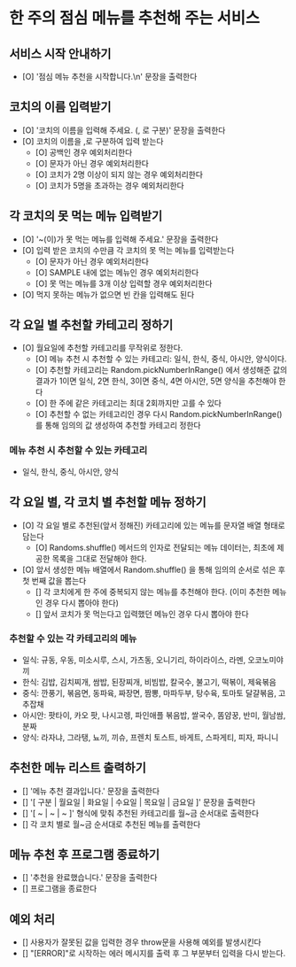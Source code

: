 # 한 주의 점심 메뉴를 추천해 주는 서비스

## 서비스 시작 안내하기

- [O] '점심 메뉴 추천을 시작합니다.\n' 문장을 출력한다

## 코치의 이름 입력받기

- [O] '코치의 이름을 입력해 주세요. (, 로 구분)' 문장을 출력한다
- [O] 코치의 이름을 ,로 구분하여 입력 받는다
  - [O] 공백인 경우 예외처리한다
  - [O] 문자가 아닌 경우 예외처리한다
  - [O] 코치가 2명 이상이 되지 않는 경우 예외처리한다
  - [O] 코치가 5명을 초과하는 경우 예외처리한다

## 각 코치의 못 먹는 메뉴 입력받기

- [O] '~(이)가 못 먹는 메뉴를 입력해 주세요.' 문장을 출력한다
- [O] 입력 받은 코치의 수만큼 각 코치의 못 먹는 메뉴를 입력받는다
  - [O] 문자가 아닌 경우 예외처리한다
  - [O] SAMPLE 내에 없는 메뉴인 경우 예외처리한다
  - [O] 못 먹는 메뉴를 3개 이상 입력할 경우 예외처리한다
- [O] 먹지 못하는 메뉴가 없으면 빈 칸을 입력해도 된다

## 각 요일 별 추천할 카테고리 정하기

- [O] 월요일에 추천할 카테고리를 무작위로 정한다.
  - [O] 메뉴 추천 시 추천할 수 있는 카테고리: 일식, 한식, 중식, 아시안, 양식이다.
  - [O] 추천할 카테고리는 Random.pickNumberInRange() 에서 생성해준 값의 결과가 1이면 일식, 2면 한식, 3이면 중식, 4면 아시안, 5면 양식을 추천해야 한다
  - [O] 한 주에 같은 카테고리는 최대 2회까지만 고를 수 있다
  - [O] 추천할 수 없는 카테고리인 경우 다시 Random.pickNumberInRange() 를 통해 임의의 값 생성하여 추천할 카테고리 정한다

### 메뉴 추천 시 추천할 수 있는 카테고리

- 일식, 한식, 중식, 아시안, 양식

## 각 요일 별, 각 코치 별 추천할 메뉴 정하기

- [O] 각 요일 별로 추천된(앞서 정해진) 카테고리에 있는 메뉴를 문자열 배열 형태로 담는다
  - [O] Randoms.shuffle() 메서드의 인자로 전달되는 메뉴 데이터는, 최초에 제공한 목록을 그대로 전달해야 한다.
- [O] 앞서 생성한 메뉴 배열에서 Random.shuffle() 을 통해 임의의 순서로 섞은 후 첫 번째 값을 뽑는다
  - [] 각 코치에게 한 주에 중복되지 않는 메뉴를 추천해야 한다. (이미 추천한 메뉴인 경우 다시 뽑아야 한다)
  - [] 앞서 코치가 못 먹는다고 입력했던 메뉴인 경우 다시 뽑아야 한다

### 추천할 수 있는 각 카테고리의 메뉴

- 일식: 규동, 우동, 미소시루, 스시, 가츠동, 오니기리, 하이라이스, 라멘, 오코노미야끼
- 한식: 김밥, 김치찌개, 쌈밥, 된장찌개, 비빔밥, 칼국수, 불고기, 떡볶이, 제육볶음
- 중식: 깐풍기, 볶음면, 동파육, 짜장면, 짬뽕, 마파두부, 탕수육, 토마토 달걀볶음, 고추잡채
- 아시안: 팟타이, 카오 팟, 나시고렝, 파인애플 볶음밥, 쌀국수, 똠얌꿍, 반미, 월남쌈, 분짜
- 양식: 라자냐, 그라탱, 뇨끼, 끼슈, 프렌치 토스트, 바게트, 스파게티, 피자, 파니니

## 추천한 메뉴 리스트 출력하기

- [] '메뉴 추천 결과입니다.' 문장을 출력한다
- [] '[ 구분 | 월요일 | 화요일 | 수요일 | 목요일 | 금요일 ]' 문장을 출력한다
- [] '[ ~ | ~ | ~ ]' 형식에 맞춰 추천된 카테고리를 월~금 순서대로 출력한다
- [] 각 코치 별로 월~금 순서대로 추천된 메뉴를 출력한다

## 메뉴 추천 후 프로그램 종료하기

- [] '추천을 완료했습니다.' 문장을 출력한다
- [] 프로그램을 종료한다

## 예외 처리

- [] 사용자가 잘못된 값을 입력한 경우 throw문을 사용해 예외를 발생시킨다
- [] "[ERROR]"로 시작하는 에러 메시지를 출력 후 그 부분부터 입력을 다시 받는다.
